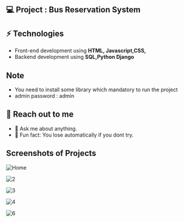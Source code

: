 
## 💻 Project : Bus Reservation System

## ⚡ Technologies 
- Front-end development using **HTML, Javascript,CSS,**
- Backend development using **SQL,Python Django**

## Note
- You need to install some library which mandatory to run the project
- admin password : admin

## 👋 Reach out to me 
- 💬 Ask me about anything.
- 💎 Fun fact: You lose automatically if you dont try.
  
## Screenshots of Projects
![Home](https://github.com/RoshanChef/Bus_Reservation/assets/103868228/b1a2a6de-9394-4444-9031-ac7c6df11978)



 ![2](https://github.com/RoshanChef/Bus_Reservation/assets/103868228/15494bce-17f0-481f-a9f9-cb6f7a9fdb17)

 ![3](https://github.com/RoshanChef/Bus_Reservation/assets/103868228/599b1ac4-a84d-40b2-9792-0d2fb4be6fa4)

![4](https://github.com/RoshanChef/Bus_Reservation/assets/103868228/158bc578-9c21-4484-b8eb-bd165890052d)

![6](https://github.com/RoshanChef/Bus_Reservation/assets/103868228/f933e34e-09f2-4caa-92bf-006de1785f48)

